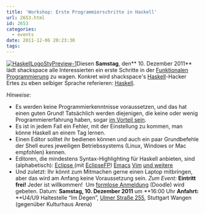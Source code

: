 ```yaml
---
title: 'Workshop: Erste Programmierschritte in Haskell'
url: 2653.html
id: 2653
categories:
  - events
date: 2011-12-06 20:23:30
tags:
---
```


[![](https://blog.shackspace.de/wp-content/uploads/2011/12/HaskellLogoStyPreview-1.png "HaskellLogoStyPreview-1")](https://blog.shackspace.de/wp-content/uploads/2011/12/HaskellLogoStyPreview-1.png)Diesen **Samstag**, den** 10\. Dezember 2011** lädt shackspace alle Interessierten ein erste Schritte in der [Funktionalen Programmierung](http://de.wikipedia.org/wiki/Funktionale_Programmierung) zu wagen.
Konkret wird shackspace's [Haskell](http://haskell.org/)-Hacker Ertes zu eben selbiger Sprache referieren: [Haskell](http://haskell.org/).

_Hinweise:_

*   Es werden keine Programmierkenntnisse voraussetzen, und das hat einen guten Grund!  Tatsächlich werden diejenigen, die keine oder wenig Programmiererfahrung haben, sogar [im Vorteil sein](http://www.haskell.org/haskellwiki/FAQ#Is_Haskell_hard_to_learn.3F).
*   Es ist in jedem Fall ein Fehler, mit der Einstellung zu kommen, man könne Haskell an einem Tag lernen.
*   Einen Editor solltet ihr bedienen können und auch ein paar Grundbefehle der Shell eures jeweiligen Betriebssystems (Linux, Windows or Mac empfohlen) kennen.
*   Editoren, die mindestens Syntax-Highlighting für Haskell anbieten, sind (alphabetisch):
[Eclipse ](http://www.eclipse.org/)(mit [EclipseFP](http://eclipsefp.github.com/))
[Emacs](http://www.gnu.org/s/emacs/)
[Vim](http://www.vim.org/)
[und weitere](http://haskell.org/haskellwiki/Editors)
*   Und zuletzt:  Ihr könnt zum Mitmachen gerne einen Laptop mitbringen, aber das wird am Anfang keine Voraussetzung sein.
_Zum Event:_
**Eintritt frei!** Jeder ist willkommen!  Um [formlose Anmeldung](http://www.doodle.com/75686vxfim7geqsu) (Doodle) wird gebeten.
Datum: **Samstag, 10\. Dezember 2011** um **16:00 Uhr
**Anfahrt:** **U4/U9 Haltestelle “Im Degen”, [Ulmer Straße 255](../?page_id=713), Stuttgart Wangen (gegenüber Kulturhaus Arena)